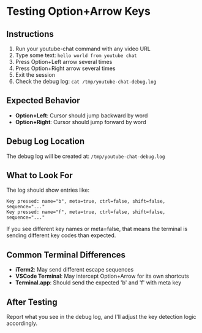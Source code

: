 # Testing Option+Arrow Keys

## Instructions

1. Run your youtube-chat command with any video URL
2. Type some text: `hello world from youtube chat`
3. Press Option+Left arrow several times
4. Press Option+Right arrow several times
5. Exit the session
6. Check the debug log: `cat /tmp/youtube-chat-debug.log`

## Expected Behavior

- **Option+Left**: Cursor should jump backward by word
- **Option+Right**: Cursor should jump forward by word

## Debug Log Location

The debug log will be created at: `/tmp/youtube-chat-debug.log`

## What to Look For

The log should show entries like:
```
Key pressed: name="b", meta=true, ctrl=false, shift=false, sequence="..."
Key pressed: name="f", meta=true, ctrl=false, shift=false, sequence="..."
```

If you see different key names or meta=false, that means the terminal is sending different key codes than expected.

## Common Terminal Differences

- **iTerm2**: May send different escape sequences
- **VSCode Terminal**: May intercept Option+Arrow for its own shortcuts
- **Terminal.app**: Should send the expected 'b' and 'f' with meta key

## After Testing

Report what you see in the debug log, and I'll adjust the key detection logic accordingly.
